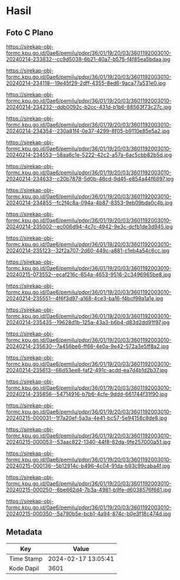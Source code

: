 # Hasil

## Foto C Plano

https://sirekap-obj-formc.kpu.go.id/0ae6/pemilu/pdpr/36/01/19/20/03/3601192003010-20240214-233832--cc9d5038-6b21-40a7-b575-f4f85ea5bdaa.jpg

https://sirekap-obj-formc.kpu.go.id/0ae6/pemilu/pdpr/36/01/19/20/03/3601192003010-20240214-234118--19e45f29-2dff-4355-8ed6-9aca77a531e0.jpg

https://sirekap-obj-formc.kpu.go.id/0ae6/pemilu/pdpr/36/01/19/20/03/3601192003010-20240214-234232--ddb0092c-b2cc-431d-b1b6-88563f73c27c.jpg

https://sirekap-obj-formc.kpu.go.id/0ae6/pemilu/pdpr/36/01/19/20/03/3601192003010-20240214-234354--230a81f4-0e37-4299-8f05-b9110e85e5a2.jpg

https://sirekap-obj-formc.kpu.go.id/0ae6/pemilu/pdpr/36/01/19/20/03/3601192003010-20240214-234553--58aa6c1e-5222-42c2-a57a-6ac5cbb82b5d.jpg

https://sirekap-obj-formc.kpu.go.id/0ae6/pemilu/pdpr/36/01/19/20/03/3601192003010-20240214-234633--c20b7878-5d0b-46cd-9d45-e854a44f6897.jpg

https://sirekap-obj-formc.kpu.go.id/0ae6/pemilu/pdpr/36/01/19/20/03/3601192003010-20240214-234855--fc2f4c8a-094a-4b87-8353-9eb09bda0c4b.jpg

https://sirekap-obj-formc.kpu.go.id/0ae6/pemilu/pdpr/36/01/19/20/03/3601192003010-20240214-235002--ec006d94-4c7c-4942-9e3c-dcfb1de3d945.jpg

https://sirekap-obj-formc.kpu.go.id/0ae6/pemilu/pdpr/36/01/19/20/03/3601192003010-20240214-235123--32f2a707-2d60-449c-a881-c1eb4a54c6cc.jpg

https://sirekap-obj-formc.kpu.go.id/0ae6/pemilu/pdpr/36/01/19/20/03/3601192003010-20240215-073552--ecaf216c-654a-4653-9516-2c3496965be8.jpg

https://sirekap-obj-formc.kpu.go.id/0ae6/pemilu/pdpr/36/01/19/20/03/3601192003010-20240214-235551--4f6f3d97-a168-4ce3-ba16-f4bcf99a1a1e.jpg

https://sirekap-obj-formc.kpu.go.id/0ae6/pemilu/pdpr/36/01/19/20/03/3601192003010-20240214-235435--19628d1b-125a-43a3-b6b4-d83d2dd91f97.jpg

https://sirekap-obj-formc.kpu.go.id/0ae6/pemilu/pdpr/36/01/19/20/03/3601192003010-20240214-235630--7a456be6-ff66-4e0a-9e42-572a3e5ff8a2.jpg

https://sirekap-obj-formc.kpu.go.id/0ae6/pemilu/pdpr/36/01/19/20/03/3601192003010-20240214-235613--66d53ee8-faf2-491c-acdd-ea7d4b1d2b37.jpg

https://sirekap-obj-formc.kpu.go.id/0ae6/pemilu/pdpr/36/01/19/20/03/3601192003010-20240214-235856--54714916-b7b6-4cfe-9ddd-661744f31f90.jpg

https://sirekap-obj-formc.kpu.go.id/0ae6/pemilu/pdpr/36/01/19/20/03/3601192003010-20240215-000031--1f7a20ef-5a3a-4e41-bc57-5e94158c8de8.jpg

https://sirekap-obj-formc.kpu.go.id/0ae6/pemilu/pdpr/36/01/19/20/03/3601192003010-20240215-000053--53aac822-1340-44f8-82da-9fe257000a51.jpg

https://sirekap-obj-formc.kpu.go.id/0ae6/pemilu/pdpr/36/01/19/20/03/3601192003010-20240215-000136--5b12914c-b496-4c04-91da-b93c99caba4f.jpg

https://sirekap-obj-formc.kpu.go.id/0ae6/pemilu/pdpr/36/01/19/20/03/3601192003010-20240215-000250--6be662d4-7b3a-4981-b9fe-d6038576f661.jpg

https://sirekap-obj-formc.kpu.go.id/0ae6/pemilu/pdpr/36/01/19/20/03/3601192003010-20240215-000350--5a790b5e-bcb1-4a94-874c-b0e3f18c474d.jpg


## Metadata

| Key        | Value               |
| ---------- | ------------------- |
| Time Stamp | 2024-02-17 13:05:41 |
| Kode Dapil | 3601                |



